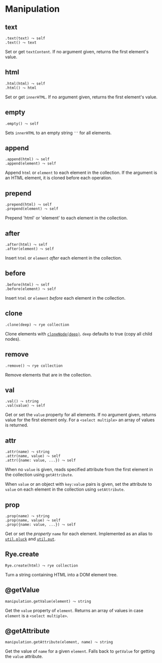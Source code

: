 Manipulation
==================

text
------------------

    .text(text) ⤳ self
    .text() ⤳ text

Set or get `textContent`. If no argument given, returns the first element's value.


html
------------------

    .html(html) ⤳ self
    .html() ⤳ html

Set or get `innerHTML`. If no argument given, returns the first element's value.


empty
------------------

    .empty() ⤳ self

Sets `innerHTML` to an empty string `''` for all elements.


append
------------------

    .append(html) ⤳ self
    .append(element) ⤳ self

Append `html` or `element` to each element in the collection. If the argument is an HTML element, it is cloned before each operation.


prepend
------------------

    .prepend(html) ⤳ self
    .prepend(element) ⤳ self

Prepend 'html' or 'element' to each element in the collection.


after
------------------

    .after(html) ⤳ self
    .after(element) ⤳ self

Insert `html` or `element` *after* each element in the collection.


before
------------------

    .before(html) ⤳ self
    .before(element) ⤳ self

Insert `html` or `element` *before* each element in the collection.


clone
------------------

    .clone(deep) ⤳ rye collection

Clone elements with [`cloneNode(deep)`](https://developer.mozilla.org/en-US/docs/DOM/Node.cloneNode). `deep` defaults to true (copy all child nodes). 


remove
------------------

    .remove() ⤳ rye collection

Remove elements that are in the collection. 


val
------------------

    .val() ⤳ string
    .val(value) ⤳ self

Get or set the `value` property for all elements. If no argument given, returns value for the first element only. For a `<select multiple>` an array of values is returned.


attr
------------------

    .attr(name) ⤳ string
    .attr(name, value) ⤳ self
    .attr({name: value, ...}) ⤳ self

When no `value` is given, reads specified attribute from the first element in the collection using `getAttribute`. 

When `value` or an object with `key:value` pairs is given, set the attribute to `value` on each element in the collection using `setAttribute`.


prop
------------------

    .prop(name) ⤳ string
    .prop(name, value) ⤳ self
    .prop({name: value, ...}) ⤳ self

Get or set the *property* `name` for each element. Implemented as an alias to [`util.pluck`](#util-@pluck) and [`util.put`](#util-@put).


Rye.create
----------

    Rye.create(html) ⤳ rye collection

Turn a string containing HTML into a DOM element tree.

@getValue
------------------

    manipulation.getValue(element) ⤳ string

Get the `value` property of `element`. Returns an array of values in case `element` is a `<select multiple>`.


@getAttribute
------------------

    manipulation.getAttribute(element, name) ⤳ string

Get the value of `name` for a given `element`. Falls back to `getValue` for getting the `value` attribute.
